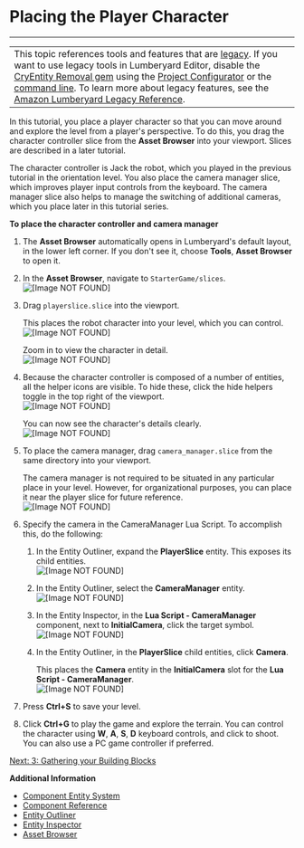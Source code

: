 # Placing the Player Character<a name="placing-character-controller"></a>


****  

|  | 
| --- |
| This topic references tools and features that are [legacy](https://docs.aws.amazon.com/lumberyard/latest/userguide/ly-glos-chap.html#legacy)\. If you want to use legacy tools in Lumberyard Editor, disable the [CryEntity Removal gem](https://docs.aws.amazon.com/lumberyard/latest/userguide/gems-system-cryentity-removal-gem.html) using the [Project Configurator](https://docs.aws.amazon.com/lumberyard/latest/userguide/configurator-intro.html) or the [command line](https://docs.aws.amazon.com/lumberyard/latest/userguide/lmbr-exe.html)\. To learn more about legacy features, see the [Amazon Lumberyard Legacy Reference](https://docs.aws.amazon.com/lumberyard/latest/legacyreference/)\. | 

In this tutorial, you place a player character so that you can move around and explore the level from a player's perspective\. To do this, you drag the character controller slice from the **Asset Browser** into your viewport\. Slices are described in a later tutorial\.

The character controller is Jack the robot, which you played in the previous tutorial in the orientation level\. You also place the camera manager slice, which improves player input controls from the keyboard\. The camera manager slice also helps to manage the switching of additional cameras, which you place later in this tutorial series\. 

**To place the character controller and camera manager**

1. The **Asset Browser** automatically opens in Lumberyard's default layout, in the lower left corner\. If you don't see it, choose **Tools**, **Asset Browser** to open it\.

1. In the **Asset Browser**, navigate to `StarterGame/slices`\.  
![\[Image NOT FOUND\]](http://docs.aws.amazon.com/lumberyard/latest/gettingstartedguide/images/placing-character-controller-asset-browser.png)

1. Drag `playerslice.slice` into the viewport\.

   This places the robot character into your level, which you can control\.  
![\[Image NOT FOUND\]](http://docs.aws.amazon.com/lumberyard/latest/gettingstartedguide/images/placing-character-controller-small.png)

   Zoom in to view the character in detail\.  
![\[Image NOT FOUND\]](http://docs.aws.amazon.com/lumberyard/latest/gettingstartedguide/images/placing-character-controller-zoom.png)

1. Because the character controller is composed of a number of entities, all the helper icons are visible\. To hide these, click the hide helpers toggle in the top right of the viewport\.  
![\[Image NOT FOUND\]](http://docs.aws.amazon.com/lumberyard/latest/gettingstartedguide/images/placing-character-controller-toggle.png)

   You can now see the character's details clearly\.   
![\[Image NOT FOUND\]](http://docs.aws.amazon.com/lumberyard/latest/gettingstartedguide/images/placing-character-controller-clear.png)

1. To place the camera manager, drag `camera_manager.slice` from the same directory into your viewport\.

   The camera manager is not required to be situated in any particular place in your level\. However, for organizational purposes, you can place it near the player slice for future reference\.   
![\[Image NOT FOUND\]](http://docs.aws.amazon.com/lumberyard/latest/gettingstartedguide/images/placing-character-controller-cammanager.png)

1. Specify the camera in the CameraManager Lua Script\. To accomplish this, do the following:

   1. In the Entity Outliner, expand the **PlayerSlice** entity\. This exposes its child entities\.  
![\[Image NOT FOUND\]](http://docs.aws.amazon.com/lumberyard/latest/gettingstartedguide/images/placing-character-controller-cammanager-1.png)

   1. In the Entity Outliner, select the **CameraManager** entity\.  
![\[Image NOT FOUND\]](http://docs.aws.amazon.com/lumberyard/latest/gettingstartedguide/images/placing-character-controller-cammanager-2.png)

   1. In the Entity Inspector, in the **Lua Script \- CameraManager** component, next to **InitialCamera**, click the target symbol\.  
![\[Image NOT FOUND\]](http://docs.aws.amazon.com/lumberyard/latest/gettingstartedguide/images/placing-character-controller-cammanager-3.png)

   1. In the Entity Outliner, in the **PlayerSlice** child entities, click **Camera**\.

      This places the **Camera** entity in the **InitialCamera** slot for the **Lua Script \- CameraManager**\.  
![\[Image NOT FOUND\]](http://docs.aws.amazon.com/lumberyard/latest/gettingstartedguide/images/placing-character-controller-cammanager-4.png)

1. Press **Ctrl\+S** to save your level\.

1. Click **Ctrl\+G** to play the game and explore the terrain\. You can control the character using **W**, **A**, **S**, **D** keyboard controls, and click to shoot\. You can also use a PC game controller if preferred\.

[Next: 3: Gathering your Building Blocks](gathering-building-blocks.md)

**Additional Information**
+ [Component Entity System](https://docs.aws.amazon.com/lumberyard/latest/userguide/component-intro.html)
+ [Component Reference](https://docs.aws.amazon.com/lumberyard/latest/userguide/component-components.html)
+ [Entity Outliner](https://docs.aws.amazon.com/lumberyard/latest/userguide/component-entity-outliner.html)
+ [Entity Inspector](https://docs.aws.amazon.com/lumberyard/latest/userguide/component-entity-inspector.html)
+ [Asset Browser](https://docs.aws.amazon.com/lumberyard/latest/userguide/asset-browser-intro.html)